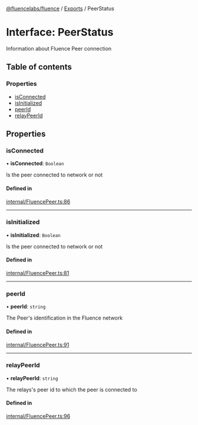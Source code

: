 [@fluencelabs/fluence](../README.md) / [Exports](../modules.md) / PeerStatus

# Interface: PeerStatus

Information about Fluence Peer connection

## Table of contents

### Properties

- [isConnected](PeerStatus.md#isconnected)
- [isInitialized](PeerStatus.md#isinitialized)
- [peerId](PeerStatus.md#peerid)
- [relayPeerId](PeerStatus.md#relaypeerid)

## Properties

### isConnected

• **isConnected**: `Boolean`

Is the peer connected to network or not

#### Defined in

[internal/FluencePeer.ts:86](https://github.com/fluencelabs/fluence-js/blob/8655605/src/internal/FluencePeer.ts#L86)

___

### isInitialized

• **isInitialized**: `Boolean`

Is the peer connected to network or not

#### Defined in

[internal/FluencePeer.ts:81](https://github.com/fluencelabs/fluence-js/blob/8655605/src/internal/FluencePeer.ts#L81)

___

### peerId

• **peerId**: `string`

The Peer's identification in the Fluence network

#### Defined in

[internal/FluencePeer.ts:91](https://github.com/fluencelabs/fluence-js/blob/8655605/src/internal/FluencePeer.ts#L91)

___

### relayPeerId

• **relayPeerId**: `string`

The relays's peer id to which the peer is connected to

#### Defined in

[internal/FluencePeer.ts:96](https://github.com/fluencelabs/fluence-js/blob/8655605/src/internal/FluencePeer.ts#L96)
